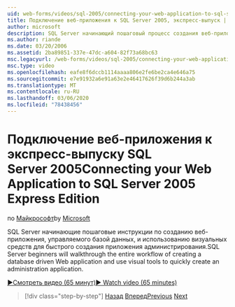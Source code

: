 ```yaml
---
uid: web-forms/videos/sql-2005/connecting-your-web-application-to-sql-server-2005-express-edition
title: Подключение веб-приложения к SQL Server 2005, экспресс-выпуск | Документация Майкрософт
author: microsoft
description: SQL Server начинающий пошаговый процесс создания веб-приложения, управляемого базой данных, и использование визуальных средств для быстрого создания администрирования...
ms.author: riande
ms.date: 03/20/2006
ms.assetid: 2ba89851-337e-47dc-a604-82f73a68bc63
msc.legacyurl: /web-forms/videos/sql-2005/connecting-your-web-application-to-sql-server-2005-express-edition
msc.type: video
ms.openlocfilehash: eafe8f6dccb1114aaaa806e2fe6be2ca4e646a75
ms.sourcegitcommit: e7e91932a6e91a63e2e46417626f39d6b244a3ab
ms.translationtype: MT
ms.contentlocale: ru-RU
ms.lasthandoff: 03/06/2020
ms.locfileid: "78438456"
---
```

# <a name="connecting-your-web-application-to-sql-server-2005-express-edition"></a><span data-ttu-id="9c4b4-103">Подключение веб-приложения к экспресс-выпуску SQL Server 2005</span><span class="sxs-lookup"><span data-stu-id="9c4b4-103">Connecting your Web Application to SQL Server 2005 Express Edition</span></span>

<span data-ttu-id="9c4b4-104">по [Майкрософт](https://github.com/microsoft)</span><span class="sxs-lookup"><span data-stu-id="9c4b4-104">by [Microsoft](https://github.com/microsoft)</span></span>

<span data-ttu-id="9c4b4-105">SQL Server начинающие пошаговые инструкции по созданию веб-приложения, управляемого базой данных, и использованию визуальных средств для быстрого создания приложения администрирования.</span><span class="sxs-lookup"><span data-stu-id="9c4b4-105">SQL Server beginners will walkthrough the entire workflow of creating a database driven Web application and use visual tools to quickly create an administration application.</span></span>

[<span data-ttu-id="9c4b4-106">&#9654;Смотреть видео (65 минут)</span><span class="sxs-lookup"><span data-stu-id="9c4b4-106">&#9654; Watch video (65 minutes)</span></span>](https://channel9.msdn.com/Blogs/ASP-NET-Site-Videos/connecting-your-web-application-to-sql-server-2005-express-edition)

> [!div class="step-by-step"]
> <span data-ttu-id="9c4b4-107">[Назад](understanding-security-and-network-connectivity.md)
> [Вперед](using-sql-server-management-studio.md)</span><span class="sxs-lookup"><span data-stu-id="9c4b4-107">[Previous](understanding-security-and-network-connectivity.md)
[Next](using-sql-server-management-studio.md)</span></span>
